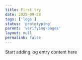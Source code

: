 ```yaml
---
title: First try
date: 2025-09-28
tags: ['logs']
status: 'prototyping'
parent: 'verifying-pages'
layout: null
permalink: false
---
```


Start adding log entry content here
